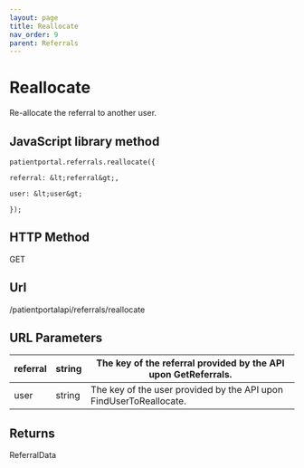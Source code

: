 ```yaml
---
layout: page
title: Reallocate
nav_order: 9
parent: Referrals
---
```


# Reallocate

Re-allocate the referral to another user.

## JavaScript library method

```
patientportal.referrals.reallocate({

referral: &lt;referral&gt;,

user: &lt;user&gt;

});
```

## HTTP Method

GET

## ****Url****

/patientportalapi/referrals/reallocate

## URL Parameters

| referral | string | The key of the referral provided by the API upon GetReferrals. |
| --- | --- | --- |
| user | string | The key of the user provided by the API upon FindUserToReallocate. |

## Returns

ReferralData
